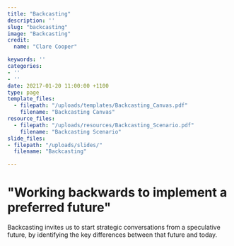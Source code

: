 ```yaml
---
title: "Backcasting"
description: ''
slug: "backcasting"
image: "Backcasting"
credit:
  name: "Clare Cooper"

keywords: ''
categories:
- ''
- ''
date: 20217-01-20 11:00:00 +1100
type: page
template_files:
  - filepath: "/uploads/templates/Backcasting_Canvas.pdf"
    filename: "Backcasting Canvas"
resource_files:
  - filepath: "/uploads/resources/Backcasting_Scenario.pdf"
    filename: "Backcasting Scenario"
slide_files:
- filepath: "/uploads/slides/"
  filename: "Backcasting"

---
```

# "Working backwards to implement a preferred future"

Backcasting invites us to start strategic conversations from a speculative future, by identifying the key differences between that future and today.
